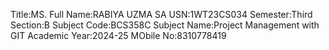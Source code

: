 Title:MS.
Full Name:RABIYA UZMA SA
USN:1WT23CS034
Semester:Third
Section:B
Subject Code:BCS358C
Subject Name:Project Management with GIT
Academic Year:2024-25
MObile No:8310778419



